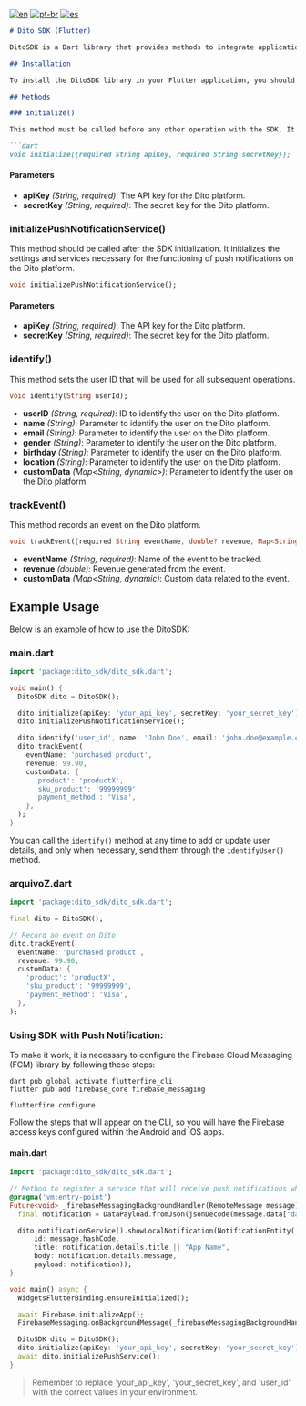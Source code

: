 [![en](https://img.shields.io/badge/lang-en-red.svg)](https://github.com/ditointernet/sdk_mobile_flutter/blob/main/README.md)
[![pt-br](https://img.shields.io/badge/lang-pt--br-green.svg)](https://github.com/ditointernet/sdk_mobile_flutter/blob/main/README.pt-br.md)
[![es](https://img.shields.io/badge/lang-es-yellow.svg)](https://github.com/ditointernet/sdk_mobile_flutter/blob/main/README.es.md)

```markdown
# Dito SDK (Flutter)

DitoSDK is a Dart library that provides methods to integrate applications with the Dito platform. It allows user identification, event registration, and sending custom data.

## Installation

To install the DitoSDK library in your Flutter application, you should follow the instructions provided [at this link](https://pub.dev/packages/dito_sdk/install).

## Methods

### initialize()

This method must be called before any other operation with the SDK. It initializes the API and SECRET keys necessary for authentication on the Dito platform.

```dart
void initialize({required String apiKey, required String secretKey});
```

#### Parameters

- **apiKey** _(String, required)_: The API key for the Dito platform.
- **secretKey** _(String, required)_: The secret key for the Dito platform.

### initializePushNotificationService()

This method should be called after the SDK initialization. It initializes the settings and services necessary for the functioning of push notifications on the Dito platform.

```dart
void initializePushNotificationService();
```

#### Parameters

- **apiKey** _(String, required)_: The API key for the Dito platform.
- **secretKey** _(String, required)_: The secret key for the Dito platform.

### identify()

This method sets the user ID that will be used for all subsequent operations.

```dart
void identify(String userId);
```

- **userID** _(String, required)_: ID to identify the user on the Dito platform.
- **name** _(String)_: Parameter to identify the user on the Dito platform.
- **email** _(String)_: Parameter to identify the user on the Dito platform.
- **gender** _(String)_: Parameter to identify the user on the Dito platform.
- **birthday** _(String)_: Parameter to identify the user on the Dito platform.
- **location** _(String)_: Parameter to identify the user on the Dito platform.
- **customData** _(Map<String, dynamic>)_: Parameter to identify the user on the Dito platform.

### trackEvent()

This method records an event on the Dito platform.

```dart
void trackEvent({required String eventName, double? revenue, Map<String, dynamic>? customData});
```

- **eventName** _(String, required)_: Name of the event to be tracked.
- **revenue** _(double)_: Revenue generated from the event.
- **customData** _(Map<String, dynamic)_: Custom data related to the event.

## Example Usage

Below is an example of how to use the DitoSDK:

### main.dart

```dart
import 'package:dito_sdk/dito_sdk.dart';

void main() {
  DitoSDK dito = DitoSDK();

  dito.initialize(apiKey: 'your_api_key', secretKey: 'your_secret_key');
  dito.initializePushNotificationService();

  dito.identify('user_id', name: 'John Doe', email: 'john.doe@example.com');
  dito.trackEvent(
    eventName: 'purchased product',
    revenue: 99.90,
    customData: {
      'product': 'productX',
      'sku_product': '99999999',
      'payment_method': 'Visa',
    },
  );
}
```

You can call the `identify()` method at any time to add or update user details, and only when necessary, send them through the `identifyUser()` method.

### arquivoZ.dart

```dart
import 'package:dito_sdk/dito_sdk.dart';

final dito = DitoSDK();

// Record an event on Dito
dito.trackEvent(
  eventName: 'purchased product',
  revenue: 99.90,
  customData: {
    'product': 'productX',
    'sku_product': '99999999',
    'payment_method': 'Visa',
  },
);
```

### Using SDK with Push Notification:

To make it work, it is necessary to configure the Firebase Cloud Messaging (FCM) library by following these steps:

```shell
dart pub global activate flutterfire_cli
flutter pub add firebase_core firebase_messaging
```

```shell
flutterfire configure
```

Follow the steps that will appear on the CLI, so you will have the Firebase access keys configured within the Android and iOS apps.

#### main.dart

```dart
import 'package:dito_sdk/dito_sdk.dart';

// Method to register a service that will receive push notifications when the app is completely closed
@pragma('vm:entry-point')
Future<void> _firebaseMessagingBackgroundHandler(RemoteMessage message) async {
  final notification = DataPayload.fromJson(jsonDecode(message.data["data"]));

  dito.notificationService().showLocalNotification(NotificationEntity(
      id: message.hashCode,
      title: notification.details.title || "App Name",
      body: notification.details.message,
      payload: notification));
}

void main() async {
  WidgetsFlutterBinding.ensureInitialized();

  await Firebase.initializeApp();
  FirebaseMessaging.onBackgroundMessage(_firebaseMessagingBackgroundHandler);

  DitoSDK dito = DitoSDK();
  dito.initialize(apiKey: 'your_api_key', secretKey: 'your_secret_key');
  await dito.initializePushService();
}
```

> Remember to replace 'your_api_key', 'your_secret_key', and 'user_id' with the correct values in your environment.
```